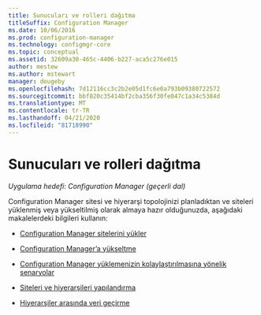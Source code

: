 ```yaml
---
title: Sunucuları ve rolleri dağıtma
titleSuffix: Configuration Manager
ms.date: 10/06/2016
ms.prod: configuration-manager
ms.technology: configmgr-core
ms.topic: conceptual
ms.assetid: 32609a30-465c-4406-b227-aca5c276e015
author: mestew
ms.author: mstewart
manager: dougeby
ms.openlocfilehash: 7d12116cc3c2b2e05d1fc6e0a793b09380722572
ms.sourcegitcommit: bbf820c35414bf2cba356f30fe047c1a34c5384d
ms.translationtype: MT
ms.contentlocale: tr-TR
ms.lasthandoff: 04/21/2020
ms.locfileid: "81718990"
---
```

# <a name="deploy-servers-and-roles"></a>Sunucuları ve rolleri dağıtma

*Uygulama hedefi: Configuration Manager (geçerli dal)*

Configuration Manager sitesi ve hiyerarşi topolojinizi planladıktan ve siteleri yüklenmiş veya yükseltilmiş olarak almaya hazır olduğunuzda, aşağıdaki makalelerdeki bilgileri kullanın:  

- [Configuration Manager sitelerini yükler](install/installing-sites.md)  

- [Configuration Manager’a yükseltme](install/upgrade-to-configuration-manager.md)  

- [Configuration Manager yüklemenizin kolaylaştırılmasına yönelik senaryolar](install/scenarios-to-streamline-your-installation.md)  

- [Siteleri ve hiyerarşileri yapılandırma](configure/configure-sites-and-hierarchies.md)  

- [Hiyerarşiler arasında veri geçirme](../../migration/migrate-data-between-hierarchies.md)  
